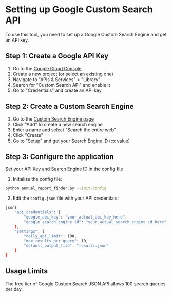 # Setting up Google Custom Search API

To use this tool, you need to set up a Google Custom Search Engine and get an API key.

## Step 1: Create a Google API Key

1. Go to the [Google Cloud Console](https://console.cloud.google.com/)
2. Create a new project (or select an existing one)
3. Navigate to "APIs & Services" > "Library"
4. Search for "Custom Search API" and enable it
5. Go to "Credentials" and create an API key

## Step 2: Create a Custom Search Engine

1. Go to the [Custom Search Engine page](https://cse.google.com/cse/all)
2. Click "Add" to create a new search engine
3. Enter a name and select "Search the entire web"
4. Click "Create"
5. Go to "Setup" and get your Search Engine ID (cx value)

## Step 3: Configure the application

Set your API Key and Search Engine ID in the config file

1. Initialize the config file:
```bash 
python annual_report_finder.py --init-config
```

2. Edit the `config.json` file with your API credentials:
```bash
json{
    "api_credentials": {
        "google_api_key": "your_actual_api_key_here",
        "google_search_engine_id": "your_actual_search_engine_id_here"
    },
    "settings": {
        "daily_api_limit": 100,
        "max_results_per_query": 10,
        "default_output_file": "results.json"
    }
}
```

## Usage Limits

The free tier of Google Custom Search JSON API allows 100 search queries per day.